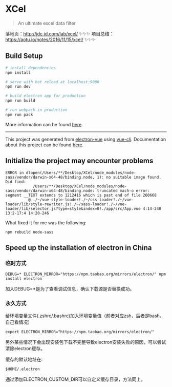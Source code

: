 # XCel

> An ultimate excel data filter

落地页：http://jdc.jd.com/lab/xcel/ ✨✨✨
项目总结：https://aotu.io/notes/2016/11/15/xcel/ ✨✨✨

## Build Setup

``` bash
# install dependencies
npm install

# serve with hot reload at localhost:9080
npm run dev

# build electron app for production
npm run build

# run webpack in production
npm run pack
```

More information can be found [here](https://simulatedgreg.gitbooks.io/electron-vue/content/docs/npm_scripts.html).

---

This project was generated from [electron-vue](https://github.com/SimulatedGREG/electron-vue) using [vue-cli](https://github.com/vuejs/vue-cli). Documentation about this project can be found [here](https://simulatedgreg.gitbooks.io/electron-vue/content/index.html).

## Initialize the project may encounter problems
```
ERROR in dlopen(/Users/**/Desktop/XCel/node_modules/node-sass/vendor/darwin-x64-48/binding.node, 1): no suitable image found.  Did find:
         	/Users/**/Desktop/XCel/node_modules/node-sass/vendor/darwin-x64-48/binding.node: truncated mach-o error: segment __TEXT extends to 1212416 which is past end of file 260668
          @ ./~/vue-style-loader!./~/css-loader!./~/vue-loader/lib/style-rewriter.js!./~/sass-loader!./~/vue-loader/lib/selector.js?type=style&index=0!./app/src/App.vue 4:14-240 13:2-17:4 14:20-246

```
What fixed it for me was the following:
```
npm rebuild node-sass
```


## Speed up the installation of electron in China

### 临时方式

```
DEBUG=* ELECTRON_MIRROR="https://npm.taobao.org/mirrors/electron/" npm install electron
```

加入DEBUG=*是为了查看调试信息，确认下载源是否替换成功。

### 永久方式

给环境变量文件(.zshrc/.bashrc)加入环境变量值（前者对应zsh，后者是bash，自己看情况）

```
export ELECTRON_MIRROR="https://npm.taobao.org/mirrors/electron/"
```

另外某些情况下会出现安装包下载不完整导致electron安装失败的原因，可以尝试清除electron缓存。

缓存的默认地址在:

```
$HOME/.electron
```
通过添加ELECTRON_CUSTOM_DIR可以自定义缓存目录，方法同上。
